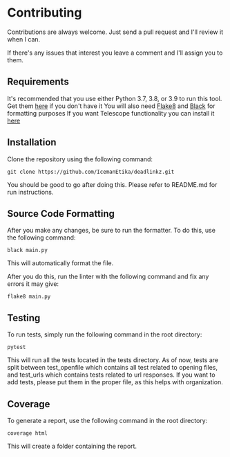# Contributing

Contributions are always welcome. Just send a pull request and I'll review it when I can.

If there's any issues that interest you leave a comment and I'll assign you to them.

## Requirements

It's recommended that you use either Python 3.7, 3.8, or 3.9 to run this tool. Get them <a href="https://www.python.org/downloads/">here</a> if you don't have it
You will also need [Flake8](https://flake8.pycqa.org/en/latest/index.html) and [Black](https://pypi.org/project/black/) for formatting purposes
If you want Telescope functionality you can install it [here](https://github.com/Seneca-CDOT/telescope)

## Installation

Clone the repository using the following command:

`git clone https://github.com/IcemanEtika/deadlinkz.git`

You should be good to go after doing this. Please refer to README.md for run instructions.

## Source Code Formatting

After you make any changes, be sure to run the formatter. To do this, use the following command:

`black main.py`

This will automatically format the file.

After you do this, run the linter with the following command and fix any errors it may give:

`flake8 main.py`

## Testing

To run tests, simply run the following command in the root directory:

`pytest`

This will run all the tests located in the tests directory. As of now, tests are split between test_openfile
which contains all test related to opening files, and test_urls which contains tests related to url
responses. If you want to add tests, please put them in the proper file, as this helps with
organization. 

## Coverage

To generate a report, use the following command in the root directory:

`coverage html`

This will create a folder containing the report.